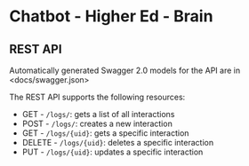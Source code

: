 # Chatbot - Higher Ed - Brain

## REST API

Automatically generated Swagger 2.0 models for the API are in <docs/swagger.json>

The REST API supports the following resources:
- GET - `/logs/`: gets a list of all interactions
- POST - `/logs/`: creates a new interaction
- GET - `/logs/{uid}`: gets a specific interaction
- DELETE - `/logs/{uid}`: deletes a specific interaction 
- PUT - `/logs/{uid}`: updates a specific interaction

